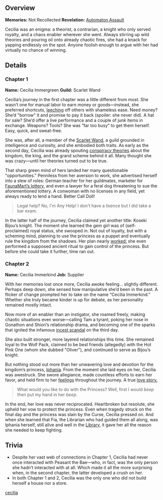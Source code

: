 <!-- title: Cecilia Immergreen -->
<!-- quote: P-Princess, I need to go. I have a dentist appointment. -->
<!-- chapters: -1 -->
<!-- images: (Cecilia's Chapter 1 Profile), (Cecilia in battle, along with others), (Cecilia's Chapter 2 Profile), (Cecilia's serenade for the Princess), (Cecilia upon finding out the love of her life is a cat) -->
<!-- model: false -->

## Overview

**Memories:** Not Recollected
**Revelation:** [Automaton Assault](#entry:automaton-assault-entry)

Cecilia was an enigma: a theorist, a contrarian, a knight who only served royalty, and a chaos enabler wherever she went. Always stirring up wild theories and pouring oil onto already chaotic fires, she had a knack for yapping endlessly on the spot. Anyone foolish enough to argue with her had virtually no chance of winning.

## Details

### Chapter 1

**Name:** Cecilia Immergreen
**Guild:** Scarlet Wand

Cecilia’s journey in the first chapter was a little different from most. She wasn’t one for manual labor to earn money or goods—instead, she preferred shortcuts, [leeching](https://www.youtube.com/live/-QKg8Fau9GM?feature=shared&t=3020) off others with shameless ease. Need money? She’d "borrow" it and promise to pay it back (spoiler: she never did). A hat for sale? She’d offer a live performance and a couple of junk items in exchange. Weapons? Tools? She was “far too busy” to get them herself. Easy, quick, and sweat-free.

She was, after all, a member of the [Scarlet Wand](#entry:guilds-entry), a guild grounded in intelligence and curiosity, and she embodied both traits. As early as the second day, Cecilia was already spouting [conspiracy theories](https://www.youtube.com/live/-QKg8Fau9GM?feature=shared&t=3869) about the kingdom, the king, and the grand scheme behind it all. Many thought she was crazy—until her theories turned out to be true.

That sharp green mind of hers landed her many questionable "opportunities." Penniless from her aversion to work, she advertised herself into a slew of roles: German teacher for her guildmates, marketer for [FaunaMart’s lottery,](#entry:faunamart-entry) and even a lawyer for a feral dog threatening to sue the aforementioned lottery. A conwoman with no licenses in any field, yet always ready to lend a hand. Better Call Doll!

> Legal help? No, I'm Any Help!
> I don't have a lisence but I did take a bar exam.

In the latter half of the journey, Cecilia claimed yet another title: Koseki Bijou’s knight. The moment she learned the gem girl was of (self-proclaimed) royal status, she swooped in. Not out of loyalty, but with a scheming mind, planning to use the princess as a puppet and eventually rule the kingdom from the shadows. Her plan nearly [worked:](https://www.youtube.com/live/4co7VDSYTqU?feature=shared&t=5496) she even performed a supposed ancient ritual to gain control of the princess. But before she could take it further, time ran out.

### Chapter 2

**Name:** Cecilia Immerkind
**Job:** Supplier

With her memories lost once more, Cecilia awoke feeling... slightly different. Perhaps deep down, she sensed how manipulative she’d been in the past. A flicker of change prompted her to take on the name “Cecilia Immerkind.” Whether she truly became kinder is up for debate, as her personality remained mostly intact.

Now more of an enabler than an instigator, she roamed freely, making chaotic situations even worse—calling Tam a tyrant, poking her nose in Gonathon and Shiori’s relationship drama, and becoming one of the sparks that ignited the infamous [incest scandal](https://www.youtube.com/live/Icdii90_vSA?t=18700s) on the third day.

She also built stronger, more layered relationships this time. She remained loyal to the Wolf Pack, claimed to be best friends (allegedly) with the Hot Pink One (whom she dubbed "Oliver"), and continued to serve as Bijou’s knight.

But nothing stood out more than her unwavering love and devotion for the kingdom’s princess, [Iphania](#entry:iphania-entry). From the moment she laid eyes on her, Cecilia was awestruck. She swore allegiance, made countless efforts to earn her favor, and held firm to her [feelings](https://www.youtube.com/live/I75IWfMGVgM?t=7144) throughout the journey. A true [love story.](#entry:oh-princess-entry)

> What would you like to do with the Princess?
> Well, first I would _beep_ then put my hand in her _beep_.

In the end, her love was never reciprocated. Heartbroken but resolute, she upheld her vow to protect the princess. Even when tragedy struck on the final day and the princess was slain by the Curse, Cecilia pressed on. And when she learned that Fia, the Librarian who had guided them all along, was Iphania herself, still alive and well in the [Library,](#entry:library-entry) it gave her all the reason she needed to keep fighting.

## Trivia

- Despite her vast web of connections in Chapter 1, Cecilia had never once interacted with Peasant the Bae—who, in fact, was the only person she hadn’t interacted with at all. Which made it all the more surprising when, in the second chapter, the latter developed a crush on her.
- In both Chapter 1 and 2, Cecilia was the only one who did not build herself a house nor a store.

[cecilia](#easter:easter-cecilia)
